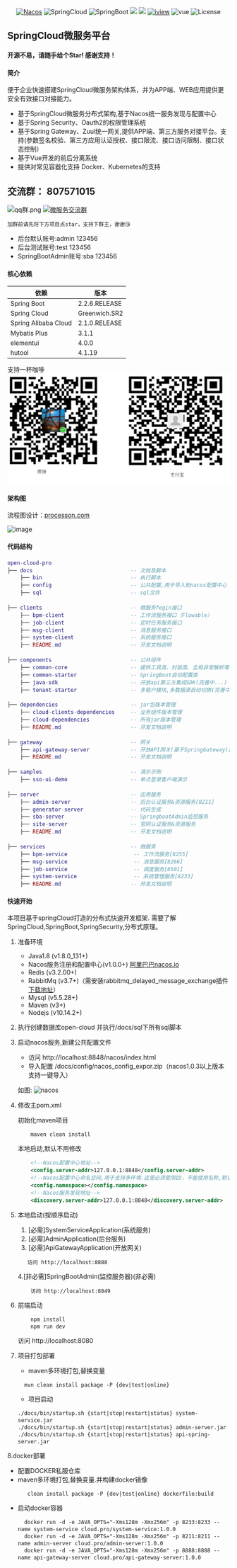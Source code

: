 <p align="center">
  <a target="_blank" href="https://nacos.io/en-us/"><img src="https://img.shields.io/badge/Nacos-blue.svg" alt="Nacos"></a>
  <a><img src="https://img.shields.io/badge/Spring%20Cloud-%20Greenwich.SR2-brightgreen.svg" alt="SpringCloud"></a>
  <a><img src="https://img.shields.io/badge/Spring%20Boot-2.1.6-brightgreen.svg" alt="SpringBoot"></a>
  <a><img src="https://img.shields.io/badge/Redis-orange.svg"></a>
  <a><img src="https://img.shields.io/badge/RabbitMq-orange.svg"></a>
  <a target="_blank" href="https://www.iviewui.com/docs/guide/install"><img src="https://img.shields.io/badge/iview-brightgreen.svg?style=flat-square" alt="iview"></a>
  <a><img src="https://img.shields.io/badge/vue-brightgreen.svg?style=flat-square" alt="vue"></a>
  <a><img src="https://img.shields.io/npm/l/express.svg" alt="License"></a>
</p>  

## SpringCloud微服务平台

#### 开源不易，请随手给个Star! 感谢支持！

#### 简介
便于企业快速搭建SpringCloud微服务架构体系，并为APP端、WEB应用提供更安全有效接口对接能力。
+ 基于SpringCloud微服务分布式架构,基于Nacos统一服务发现与配置中心
+ 基于Spring Security、Oauth2的权限管理系统
+ 基于Spring Gateway、Zuul统一网关,提供APP端、第三方服务对接平台。支持(参数签名校验、第三方应用认证授权、接口限流、接口访问限制、接口状态控制）
+ 基于Vue开发的前后分离系统
+ 提供对常见容器化支持 Docker、Kubernetes的支持

## 交流群： 807571015
![qq群.png](docs/image/qq群1.png) <a target="_blank" href="https://qm.qq.com/cgi-bin/qm/qr?k=zC946D1qXhiGIHkTC1208ElMQfOT67me&jump_from=webapi"><img border="0" src="//pub.idqqimg.com/wpa/images/group.png" alt="微服务交流群" title="微服务交流群"></a>

    加群前请先将下方项目点star，支持下群主，谢谢😘
+ 后台默认账号:admin 123456  
+ 后台测试账号:test 123456
+ SpringBootAdmin账号:sba 123456

#### 核心依赖 
依赖 | 版本
---|---
Spring Boot |  2.2.6.RELEASE  
Spring Cloud | Greenwich.SR2
Spring Alibaba Cloud | 2.1.0.RELEASE  
Mybatis Plus | 3.1.1
elementui | 4.0.0 
hutool | 4.1.19

支持一杯咖啡
![image](docs/image/收款码1.png) 

####  架构图
流程图设计：<a target="_blank" href="https://www.processon.com/">processon.com</a>  

![image](/docs/架构图.jpg) 

#### 代码结构
``` lua
open-cloud-pro
├── docs                               -- 文档及脚本
    ├── bin                            -- 执行脚本  
    ├── config                         -- 公共配置,用于导入到nacos配置中心   
    ├── sql                            -- sql文件
    
├── clients                            -- 微服务fegin接口
    ├── bpm-client                     -- 工作流服务接口（Flowable）
    ├── job-client                     -- 定时任务服务接口
    ├── msg-client                     -- 消息服务接口
    ├── system-client                  -- 系统服务接口
    ├── README.md                      -- 开发文档说明
    
├── components                         -- 公共组件
    ├── common-core                    -- 提供工具类、封装类、全局异常解析等
    ├── common-starter                 -- SpringBoot自动配置类
    ├── java-sdk                       -- 开放api第三方集成SDK(完善中...)
    ├── tenant-starter                 -- 多租户模块,多数据源自动切换(完善中...)
 
├── dependencies                       -- jar包版本管理
    ├── cloud-clients-dependencies     -- 业务组件版本管理
    ├── cloud-dependencies             -- 所有jar版本管理
    ├── README.md                      -- 开发文档说明
    
├── gateway                            -- 网关
    ├── api-gateway-server             -- 开放API网关(基于SpringGateway)[8888]
    ├── README.md                      -- 开发文档说明
     
├── samples                            -- 演示示例
    ├── sso-ui-demo                    -- 单点登录客户端演示  
    
├── server                             -- 应用服务
    ├── admin-server                   -- 后台认证服务&资源服务[8211]
    ├── generator-server               -- 代码生成
    ├── sba-server                     -- SpringbootAdmin监控服务
    ├── site-server                    -- 官网认证服务&资源服务
    ├── README.md                      -- 开发文档说明
    
├── services                           -- 微服务
    ├── bpm-service                     -- 工作流服务[8255]
    ├── msg-service                     -- 消息服务[8266]
    ├── job-service                     -- 调度服务[8501]
    ├── system-service                  -- 系统管理服务[8233]
    ├── README.md                      -- 开发文档说明
```

#### 快速开始
本项目基于springCloud打造的分布式快速开发框架. 需要了解SpringCloud,SpringBoot,SpringSecurity,分布式原理。

1. 准备环境
    + Java1.8  (v1.8.0_131+)
    + Nacos服务注册和配置中心(v1.0.0+) <a href="https://nacos.io/zh-cn/">阿里巴巴nacos.io</a>
    + Redis (v3.2.00+)
    + RabbitMq (v3.7+)（需安装rabbitmq_delayed_message_exchange插件 <a href="https://www.rabbitmq.com/community-plugins.html" target="_blank">下载地址</a>）
    + Mysql (v5.5.28+)
    + Maven (v3+)
    + Nodejs (v10.14.2+)
   
2. 执行创建数据库open-cloud
   并执行/docs/sql下所有sql脚本
    
3.  启动nacos服务,新建公共配置文件 
    + 访问 http://localhost:8848/nacos/index.html 
    + 导入配置 /docs/config/nacos_config_expor.zip（nacos1.0.3以上版本支持一键导入）
          
     如图:
     ![nacos](https://gitee.com/uploads/images/2019/0425/231436_fce24434_791541.png "nacos.png")
4. 修改主pom.xml  

    初始化maven项目
    ``` bush
        maven clean install
    ```
    本地启动,默认不用修改
    ``` xml
        <!--Nacos配置中心地址-->
        <config.server-addr>127.0.0.1:8848</config.server-addr>
        <!--Nacos配置中心命名空间,用于支持多环境.这里必须使用ID，不能使用名称,默认为空-->
        <config.namespace></config.namespace>
        <!--Nacos服务发现地址-->
        <discovery.server-addr>127.0.0.1:8848</discovery.server-addr>
    ```
    
5. 本地启动(按顺序启动)
     1. [必需]SystemServiceApplication(系统服务)
     2. [必需]AdminApplication(后台服务)
     3. [必需]ApiGatewayApplication(开放网关)
     ```
        访问 http://localhost:8888
     ```
     4.[非必需]SpringBootAdmin(监控服务器)(非必需)
      ```
          访问 http://localhost:8849
      ```
      
6. 前端启动
    ```bush
        npm install 
        npm run dev
    ``` 
    访问 http://localhost:8080
    
    
7. 项目打包部署  
    +  maven多环境打包,替换变量
   ```bush
     mvn clean install package -P {dev|test|online}
   ```
    + 项目启动
    ```bush
    ./docs/bin/startup.sh {start|stop|restart|status} system-service.jar
    ./docs/bin/startup.sh {start|stop|restart|status} admin-server.jar
    ./docs/bin/startup.sh {start|stop|restart|status} api-spring-server.jar
    ```
    
8.docker部署   
 +  配置DOCKER私服仓库
 +  maven多环境打包,替换变量.并构建docker镜像
       ```bush
          clean install package -P {dev|test|online} dockerfile:build 
       ```  
 + 启动docker容器
      ```bush
        docker run -d -e JAVA_OPTS="-Xms128m -Xmx256m" -p 8233:8233 --name system-service cloud.pro/system-service:1.0.0
        docker run -d -e JAVA_OPTS="-Xms128m -Xmx256m" -p 8211:8211 --name admin-server cloud.pro/admin-server:1.0.0
        docker run -d -e JAVA_OPTS="-Xms128m -Xmx256m" -p 8888:8888 --name api-gateway-server cloud.pro/api-gateway-server:1.0.0
      ```  

